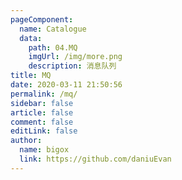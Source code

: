 ```yaml
---
pageComponent:
  name: Catalogue
  data:
    path: 04.MQ
    imgUrl: /img/more.png
    description: 消息队列
title: MQ
date: 2020-03-11 21:50:56
permalink: /mq/
sidebar: false
article: false
comment: false
editLink: false
author:
  name: bigox
  link: https://github.com/daniuEvan
---
```

